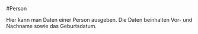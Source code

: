 #Person

Hier kann man Daten einer Person ausgeben. Die Daten beinhalten Vor- und Nachname sowie das Geburtsdatum.
